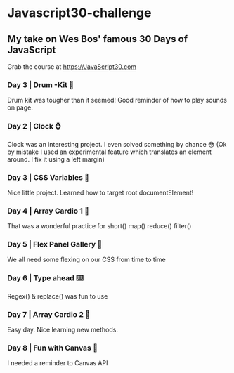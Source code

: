 # Javascript30-challenge

## My take on Wes Bos' famous 30 Days of JavaScript 
Grab the course at https://JavaScript30.com

### Day 3 | Drum -Kit 🥁

Drum kit was tougher than it seemed! Good reminder of how to play sounds on page.

### Day 2 | Clock ⌚

Clock was an interesting project. I even solved something by chance 😳
(Ok by mistake I used an experimental feature which translates an element around. I fix it using a left margin)

### Day 3 | CSS Variables 🚀

Nice little project. Learned how to target root documentElement!

### Day 4 | Array Cardio 1 🏃

That was a wonderful practice for short() map() reduce() filter()

### Day 5 | Flex Panel Gallery 💪

We all need some flexing on our CSS from time to time

### Day 6 | Type ahead ⌨️

Regex() & replace() was fun to use

### Day 7 | Array Cardio 2 🏃

Easy day. Nice learning new methods.


### Day 8 | Fun with Canvas 🎨

I needed a reminder to Canvas API
